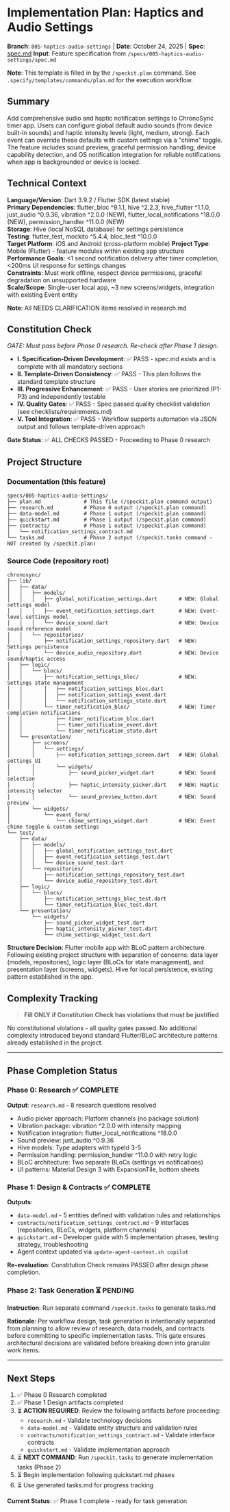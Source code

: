 # Implementation Plan: Haptics and Audio Settings

**Branch**: `005-haptics-audio-settings` | **Date**: October 24, 2025 | **Spec**: [spec.md](./spec.md)
**Input**: Feature specification from `/specs/005-haptics-audio-settings/spec.md`

**Note**: This template is filled in by the `/speckit.plan` command. See `.specify/templates/commands/plan.md` for the execution workflow.

## Summary

Add comprehensive audio and haptic notification settings to ChronoSync timer app. Users can configure global default audio sounds (from device built-in sounds) and haptic intensity levels (light, medium, strong). Each event can override these defaults with custom settings via a "chime" toggle. The feature includes sound preview, graceful permission handling, device capability detection, and OS notification integration for reliable notifications when app is backgrounded or device is locked.

## Technical Context

**Language/Version**: Dart 3.9.2 / Flutter SDK (latest stable)  
**Primary Dependencies**: flutter_bloc ^9.1.1, hive ^2.2.3, hive_flutter ^1.1.0, just_audio ^0.9.36, vibration ^2.0.0 (NEW), flutter_local_notifications ^18.0.0 (NEW), permission_handler ^11.0.0 (NEW)  
**Storage**: Hive (local NoSQL database) for settings persistence  
**Testing**: flutter_test, mockito ^5.4.4, bloc_test ^10.0.0  
**Target Platform**: iOS and Android (cross-platform mobile)
**Project Type**: Mobile (Flutter) - feature modules within existing app structure  
**Performance Goals**: <1 second notification delivery after timer completion, <200ms UI response for settings changes  
**Constraints**: Must work offline, respect device permissions, graceful degradation on unsupported hardware  
**Scale/Scope**: Single-user local app, ~3 new screens/widgets, integration with existing Event entity

**Note**: All NEEDS CLARIFICATION items resolved in research.md

## Constitution Check

*GATE: Must pass before Phase 0 research. Re-check after Phase 1 design.*

- **I. Specification-Driven Development**: ✅ PASS - spec.md exists and is complete with all mandatory sections
- **II. Template-Driven Consistency**: ✅ PASS - This plan follows the standard template structure
- **III. Progressive Enhancement**: ✅ PASS - User stories are prioritized (P1-P3) and independently testable
- **IV. Quality Gates**: ✅ PASS - Spec passed quality checklist validation (see checklists/requirements.md)
- **V. Tool Integration**: ✅ PASS - Workflow supports automation via JSON output and follows template-driven approach

**Gate Status**: ✅ ALL CHECKS PASSED - Proceeding to Phase 0 research

## Project Structure

### Documentation (this feature)

```text
specs/005-haptics-audio-settings/
├── plan.md              # This file (/speckit.plan command output)
├── research.md          # Phase 0 output (/speckit.plan command)
├── data-model.md        # Phase 1 output (/speckit.plan command)
├── quickstart.md        # Phase 1 output (/speckit.plan command)
├── contracts/           # Phase 1 output (/speckit.plan command)
│   └── notification_settings_contract.md
└── tasks.md             # Phase 2 output (/speckit.tasks command - NOT created by /speckit.plan)
```

### Source Code (repository root)

```text
chronosync/
├── lib/
│   ├── data/
│   │   ├── models/
│   │   │   ├── global_notification_settings.dart       # NEW: Global settings model
│   │   │   ├── event_notification_settings.dart        # NEW: Event-level settings model
│   │   │   └── device_sound.dart                       # NEW: Device sound reference model
│   │   └── repositories/
│   │       ├── notification_settings_repository.dart   # NEW: Settings persistence
│   │       └── device_audio_repository.dart            # NEW: Device sound/haptic access
│   ├── logic/
│   │   └── blocs/
│   │       ├── notification_settings_bloc/             # NEW: Settings state management
│   │       │   ├── notification_settings_bloc.dart
│   │       │   ├── notification_settings_event.dart
│   │       │   └── notification_settings_state.dart
│   │       └── timer_notification_bloc/                # NEW: Timer completion notifications
│   │           ├── timer_notification_bloc.dart
│   │           ├── timer_notification_event.dart
│   │           └── timer_notification_state.dart
│   └── presentation/
│       ├── screens/
│       │   └── settings/
│       │       ├── notification_settings_screen.dart   # NEW: Global settings UI
│       │       └── widgets/
│       │           ├── sound_picker_widget.dart        # NEW: Sound selection
│       │           ├── haptic_intensity_picker.dart    # NEW: Haptic intensity selector
│       │           └── sound_preview_button.dart       # NEW: Sound preview
│       └── widgets/
│           └── event_form/
│               └── chime_settings_widget.dart          # NEW: Event chime toggle & custom settings
└── test/
    ├── data/
    │   ├── models/
    │   │   ├── global_notification_settings_test.dart
    │   │   ├── event_notification_settings_test.dart
    │   │   └── device_sound_test.dart
    │   └── repositories/
    │       ├── notification_settings_repository_test.dart
    │       └── device_audio_repository_test.dart
    ├── logic/
    │   └── blocs/
    │       ├── notification_settings_bloc_test.dart
    │       └── timer_notification_bloc_test.dart
    └── presentation/
        └── widgets/
            ├── sound_picker_widget_test.dart
            ├── haptic_intensity_picker_test.dart
            └── chime_settings_widget_test.dart
```

**Structure Decision**: Flutter mobile app with BLoC pattern architecture. Following existing project structure with separation of concerns: data layer (models, repositories), logic layer (BLoCs for state management), and presentation layer (screens, widgets). Hive for local persistence, existing pattern established in the app.

## Complexity Tracking

> **Fill ONLY if Constitution Check has violations that must be justified**

No constitutional violations - all quality gates passed. No additional complexity introduced beyond standard Flutter/BLoC architecture patterns already established in the project.

---

## Phase Completion Status

### Phase 0: Research ✅ COMPLETE
**Output**: `research.md` - 8 research questions resolved
- Audio picker approach: Platform channels (no package solution)
- Vibration package: vibration ^2.0.0 with intensity mapping
- Notification integration: flutter_local_notifications ^18.0.0
- Sound preview: just_audio ^0.9.36
- Hive models: Type adapters with typeId 3-5
- Permission handling: permission_handler ^11.0.0 with retry logic
- BLoC architecture: Two separate BLoCs (settings vs notifications)
- UI patterns: Material Design 3 with ExpansionTile, bottom sheets

### Phase 1: Design & Contracts ✅ COMPLETE
**Outputs**:
- `data-model.md` - 5 entities defined with validation rules and relationships
- `contracts/notification_settings_contract.md` - 9 interfaces (repositories, BLoCs, widgets, platform channels)
- `quickstart.md` - Developer guide with 5 implementation phases, testing strategy, troubleshooting
- Agent context updated via `update-agent-context.sh copilot`

**Re-evaluation**: Constitution Check remains PASSED after design phase completion.

### Phase 2: Task Generation ⏳ PENDING
**Instruction**: Run separate command `/speckit.tasks` to generate tasks.md

**Rationale**: Per workflow design, task generation is intentionally separated from planning to allow review of research, data models, and contracts before committing to specific implementation tasks. This gate ensures architectural decisions are validated before breaking down into granular work items.

---

## Next Steps

1. ✅ Phase 0 Research completed
2. ✅ Phase 1 Design artifacts completed
3. ⏳ **ACTION REQUIRED**: Review the following artifacts before proceeding:
   - `research.md` - Validate technology decisions
   - `data-model.md` - Validate entity structure and validation rules
   - `contracts/notification_settings_contract.md` - Validate interface contracts
   - `quickstart.md` - Validate implementation approach
4. ⏳ **NEXT COMMAND**: Run `/speckit.tasks` to generate implementation tasks (Phase 2)
5. ⏳ Begin implementation following quickstart.md phases
6. ⏳ Use generated tasks.md for progress tracking

**Current Status**: ✅ Phase 1 complete - ready for task generation
